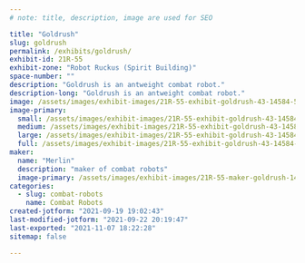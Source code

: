 ```yaml
---
# note: title, description, image are used for SEO

title: "Goldrush"
slug: goldrush
permalink: /exhibits/goldrush/
exhibit-id: 21R-55
exhibit-zone: "Robot Ruckus (Spirit Building)"
space-number: ""
description: "Goldrush is an antweight combat robot."
description-long: "Goldrush is an antweight combat robot."
image: /assets/images/exhibit-images/21R-55-exhibit-goldrush-43-14584-5943-large.jpg
image-primary: 
  small: /assets/images/exhibit-images/21R-55-exhibit-goldrush-43-14584-5943-small.jpg
  medium: /assets/images/exhibit-images/21R-55-exhibit-goldrush-43-14584-5943-medium.jpg
  large: /assets/images/exhibit-images/21R-55-exhibit-goldrush-43-14584-5943-large.jpg
  full: /assets/images/exhibit-images/21R-55-exhibit-goldrush-43-14584-5943-full.jpg
maker: 
  name: "Merlin"
  description: "maker of combat robots"
  image-primary: /assets/images/exhibit-images/21R-55-maker-goldrush-14584-medium.jpg
categories: 
  - slug: combat-robots
    name: Combat Robots
created-jotform: "2021-09-19 19:02:43"
last-modified-jotform: "2021-09-22 20:19:47"
last-exported: "2021-11-07 18:22:28"
sitemap: false

---
```

